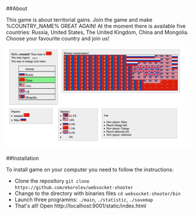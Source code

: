 ##About

This game is about territorial gains. Join the game and make %COUNTRY_NAME% GREAT AGAIN! At the moment there is available five countries: Russia, United States, The United Kingdom, China and Mongolia. Choose your favourite country and join us!

![Screenshot](https://github.com/ekorolev/websocket-shooter/blob/master/screenshot.png?raw=true)

##Installation

To install game on your computer you need to follow the instructions:
- Clone the repository `git clone https://github.com/ekorolev/websocket-shooter`
- Change to the directory with binaries files `cd websocket-shooter/bin`
- Launch three programms: `./main`, `./statistic`, `./savemap`
- That's all! Open http://localhost:9001/static/index.html